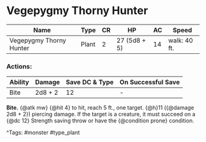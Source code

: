 # Vegepygmy Thorny Hunter

| Name | Type | CR | HP | AC | Speed |
|------|------|----|----|----|-------|
| Vegepygmy Thorny Hunter | Plant | 2 | 27 (5d8 + 5) | 14 | walk: 40 ft. |

### Actions:

| Ability | Damage | Save DC & Type | On Successful Save |
|---------|--------|----------------|--------------------|
| Bite | 2d8 + 2 | 12 | - |


**Bite.** {@atk mw} {@hit 4} to hit, reach 5 ft., one target. {@h}11 ({@damage 2d8 + 2}) piercing damage. If the target is a creature, it must succeed on a {@dc 12} Strength saving throw or have the {@condition prone} condition.

^Tags: #monster #type_plant